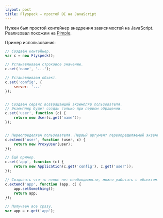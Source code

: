```yaml
---
layout: post
title: Flyspeck — простой DI на JavaScript
---
```

Нужен был простой контейнер внедрения зависимостей на JavaScript. Реализовал похожим на [Pimple](http://pimple.sensiolabs.org/).

<script src="https://gist.github.com/elfet/11349215.js"></script>

Пример использования:

~~~ javascript
// Создаём контейнер.
var c = new Flyspeck();

// Устанавливаем строковое значение.
c.set('name', '...');

// Устанавливаем объект.
c.set('config', {
    server: '...'
});


// Создаём сервис возвращающий экземпляр пользователя.
// Экземпляр будет создан только при первом обращении.
c.set('user', function (c) {
    return new User(c.get('name'));
});


// Переопределяем пользователя. Первый аргумент переопределяемый экземпляр, второй - контейнер.
c.extend('user', function (user, c) {
    return new ProxyUser(user);
});

// Ещё пример.
c.set('app', function (c) {
    return new Application(c.get('config'), c.get('user'));
});

// Создовать что-то новое нет необходимости, можно работать с объектом.
c.extend('app', function (app, c) {
    app.setSomething();
    return app;
});

// Получаем все сразу.
var app = c.get('app');
~~~
<!--more-->

